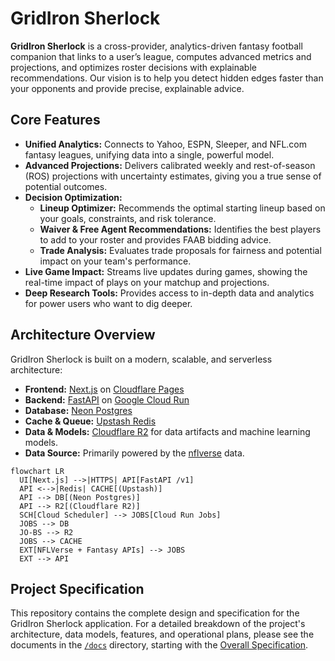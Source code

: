 # GridIron Sherlock

**GridIron Sherlock** is a cross-provider, analytics-driven fantasy football companion that links to a user’s league, computes advanced metrics and projections, and optimizes roster decisions with explainable recommendations. Our vision is to help you detect hidden edges faster than your opponents and provide precise, explainable advice.

## Core Features

*   **Unified Analytics:** Connects to Yahoo, ESPN, Sleeper, and NFL.com fantasy leagues, unifying data into a single, powerful model.
*   **Advanced Projections:** Delivers calibrated weekly and rest-of-season (ROS) projections with uncertainty estimates, giving you a true sense of potential outcomes.
*   **Decision Optimization:**
    *   **Lineup Optimizer:** Recommends the optimal starting lineup based on your goals, constraints, and risk tolerance.
    *   **Waiver & Free Agent Recommendations:** Identifies the best players to add to your roster and provides FAAB bidding advice.
    *   **Trade Analysis:** Evaluates trade proposals for fairness and potential impact on your team's performance.
*   **Live Game Impact:** Streams live updates during games, showing the real-time impact of plays on your matchup and projections.
*   **Deep Research Tools:** Provides access to in-depth data and analytics for power users who want to dig deeper.

## Architecture Overview

GridIron Sherlock is built on a modern, scalable, and serverless architecture:

*   **Frontend:** [Next.js](https://nextjs.org/) on [Cloudflare Pages](https://pages.cloudflare.com/)
*   **Backend:** [FastAPI](https://fastapi.tiangolo.com/) on [Google Cloud Run](https://cloud.google.com/run)
*   **Database:** [Neon Postgres](https://neon.tech/)
*   **Cache & Queue:** [Upstash Redis](https://upstash.com/)
*   **Data & Models:** [Cloudflare R2](https://www.cloudflare.com/products/r2/) for data artifacts and machine learning models.
*   **Data Source:** Primarily powered by the [nflverse](https://nflverse.nflverse.com/) data.

```mermaid
flowchart LR
  UI[Next.js] -->|HTTPS| API[FastAPI /v1]
  API <-->|Redis| CACHE[(Upstash)]
  API --> DB[(Neon Postgres)]
  API --> R2[(Cloudflare R2)]
  SCH[Cloud Scheduler] --> JOBS[Cloud Run Jobs]
  JOBS --> DB
  JO-BS --> R2
  JOBS --> CACHE
  EXT[NFLVerse + Fantasy APIs] --> JOBS
  EXT --> API
```

## Project Specification

This repository contains the complete design and specification for the GridIron Sherlock application. For a detailed breakdown of the project's architecture, data models, features, and operational plans, please see the documents in the [`/docs`](/docs) directory, starting with the [Overall Specification](docs/GRIDIRON_SHERLOCK_OVERALL_SPEC.md).